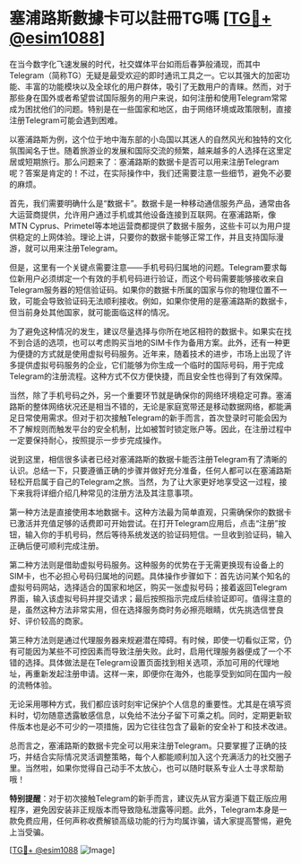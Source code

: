 # 塞浦路斯數據卡可以註冊TG嗎 [[TG💪+ @esim1088](https://t.me/s/esim1088)]

在当今数字化飞速发展的时代，社交媒体平台如雨后春笋般涌现，而其中Telegram（简称TG）无疑是最受欢迎的即时通讯工具之一。它以其强大的加密功能、丰富的功能模块以及全球化的用户群体，吸引了无数用户的青睐。然而，对于那些身在国外或者希望尝试国际服务的用户来说，如何注册和使用Telegram常常成为困扰他们的问题。特别是在一些国家和地区，由于网络环境或政策限制，直接注册Telegram可能会遇到困难。

以塞浦路斯为例，这个位于地中海东部的小岛国以其迷人的自然风光和独特的文化氛围闻名于世。随着旅游业的发展和国际交流的频繁，越来越多的人选择在这里定居或短期旅行。那么问题来了：塞浦路斯的数据卡是否可以用来注册Telegram呢？答案是肯定的！不过，在实际操作中，我们还需要注意一些细节，避免不必要的麻烦。

首先，我们需要明确什么是“数据卡”。数据卡是一种移动通信服务产品，通常由各大运营商提供，允许用户通过手机或其他设备连接到互联网。在塞浦路斯，像MTN Cyprus、Primetel等本地运营商都提供了数据卡服务，这些卡可以为用户提供稳定的上网体验。理论上讲，只要你的数据卡能够正常工作，并且支持国际漫游，就可以用来注册Telegram。

但是，这里有一个关键点需要注意——手机号码归属地的问题。Telegram要求每位新用户必须绑定一个有效的手机号码进行验证，而这个号码需要能够接收来自Telegram服务器的短信验证码。如果你的数据卡所属的国家与你的物理位置不一致，可能会导致验证码无法顺利接收。例如，如果你使用的是塞浦路斯的数据卡，但当前身处其他国家，就可能面临这样的情况。

为了避免这种情况的发生，建议尽量选择与你所在地区相符的数据卡。如果实在找不到合适的选项，也可以考虑购买当地的SIM卡作为备用方案。此外，还有一种更为便捷的方式就是使用虚拟号码服务。近年来，随着技术的进步，市场上出现了许多提供虚拟号码服务的企业，它们能够为你生成一个临时的国际号码，用于完成Telegram的注册流程。这种方式不仅方便快捷，而且安全性也得到了有效保障。

当然，除了手机号码之外，另一个重要环节就是确保你的网络环境稳定可靠。塞浦路斯的整体网络状况还是相当不错的，无论是家庭宽带还是移动数据网络，都能满足日常使用需求。但对于初次接触Telegram的新手而言，首次登录时可能会因为不了解规则而触发平台的安全机制，比如被暂时锁定账户等。因此，在注册过程中一定要保持耐心，按照提示一步步完成操作。

说到这里，相信很多读者已经对塞浦路斯的数据卡能否注册Telegram有了清晰的认识。总结一下，只要遵循正确的步骤并做好充分准备，任何人都可以在塞浦路斯轻松开启属于自己的Telegram之旅。当然，为了让大家更好地享受这一过程，接下来我将详细介绍几种常见的注册方法及其注意事项。

第一种方法是直接使用本地数据卡。这种方法最为简单直观，只需确保你的数据卡已激活并充值足够的话费即可开始尝试。在打开Telegram应用后，点击“注册”按钮，输入你的手机号码，然后等待系统发送的验证码短信。一旦收到验证码，输入正确后便可顺利完成注册。

第二种方法则是借助虚拟号码服务。这种服务的优势在于无需更换现有设备上的SIM卡，也不必担心号码归属地的问题。具体操作步骤如下：首先访问某个知名的虚拟号码网站，选择适合的国家和地区，购买一张虚拟号码；接着返回Telegram界面，输入该虚拟号码并提交请求；最后按照指示完成后续验证即可。值得注意的是，虽然这种方法非常实用，但在选择服务商时务必擦亮眼睛，优先挑选信誉良好、评价较高的商家。

第三种方法则是通过代理服务器来规避潜在障碍。有时候，即使一切看似正常，仍有可能因为某些不可控因素而导致注册失败。此时，启用代理服务器便成了一个不错的选择。具体做法是在Telegram设置页面找到相关选项，添加可用的代理地址，再重新发起注册申请。这样一来，即便你在海外，也能享受到如同在国内一般的流畅体验。

无论采用哪种方式，我们都应该时刻牢记保护个人信息的重要性。尤其是在填写资料时，切勿随意透露敏感信息，以免给不法分子留下可乘之机。同时，定期更新软件版本也是必不可少的一项措施，因为它往往包含了最新的安全补丁和技术改进。

总而言之，塞浦路斯的数据卡完全可以用来注册Telegram。只要掌握了正确的技巧，并结合实际情况灵活调整策略，每个人都能顺利加入这个充满活力的社交圈子里。当然啦，如果你觉得自己动手不太放心，也可以随时联系专业人士寻求帮助哦！

**特别提醒**：对于初次接触Telegram的新手而言，建议先从官方渠道下载正版应用程序，避免因安装非正规版本而导致隐私泄露等问题。此外，Telegram本身是一款免费应用，任何声称收费解锁高级功能的行为均属诈骗，请大家提高警惕，避免上当受骗。

[[TG💪+ @esim1088](https://t.me/s/esim1088) ![Image](https://i.postimg.cc/4NQfJmqS/Snipaste-2025-05-13-00-14-12.png)]
